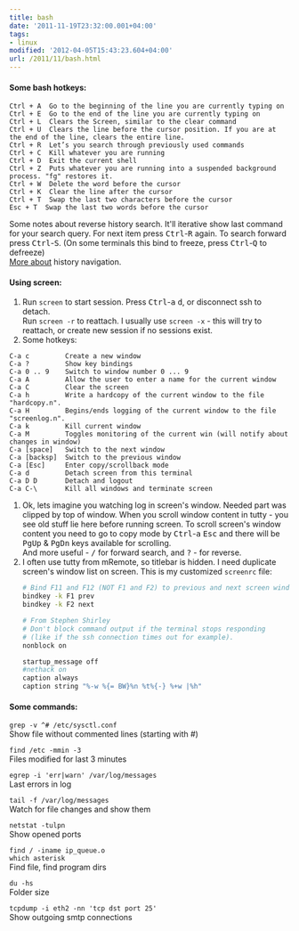 ```yaml
---
title: bash
date: '2011-11-19T23:32:00.001+04:00'
tags:
- linux
modified: '2012-04-05T15:43:23.604+04:00'
url: /2011/11/bash.html
---
```

#### Some bash hotkeys:
```
Ctrl + A  Go to the beginning of the line you are currently typing on
Ctrl + E  Go to the end of the line you are currently typing on
Ctrl + L  Clears the Screen, similar to the clear command
Ctrl + U  Clears the line before the cursor position. If you are at the end of the line, clears the entire line.
Ctrl + R  Let’s you search through previously used commands
Ctrl + C  Kill whatever you are running
Ctrl + D  Exit the current shell
Ctrl + Z  Puts whatever you are running into a suspended background process. "fg" restores it.
Ctrl + W  Delete the word before the cursor
Ctrl + K  Clear the line after the cursor
Ctrl + T  Swap the last two characters before the cursor
Esc + T  Swap the last two words before the cursor
```
Some notes about reverse history search. It'll iterative show last command for your search query. For next item press <kbd>Ctrl</kbd>-<kbd>R</kbd> again. To search forward press <kbd>Ctrl</kbd>-<kbd>S</kbd>. (On some terminals this bind to freeze, press <kbd>Ctrl</kbd>-<kbd>Q</kbd> to defreeze)  
[More about](http://www.catonmat.net/blog/the-definitive-guide-to-bash-command-line-history/) history navigation.

#### Using screen:
1. Run `screen` to start session. Press <kbd>Ctrl</kbd>-<kbd>a</kbd> <kbd>d</kbd>, or disconnect ssh to detach.   
Run `screen -r` to reattach. I usually use `screen -x` - this will try to reattach, or create new session if no sessions exist.
1. Some hotkeys:
```
C-a c         Create a new window
C-a ?         Show key bindings
C-a 0 .. 9    Switch to window number 0 ... 9
C-a A         Allow the user to enter a name for the current window
C-a C         Clear the screen
C-a h         Write a hardcopy of the current window to the file "hardcopy.n".
C-a H         Begins/ends logging of the current window to the file "screenlog.n".
C-a k         Kill current window
C-a M         Toggles monitoring of the current win (will notify about changes in window)
C-a [space]   Switch to the next window
C-a [backsp]  Switch to the previous window
C-a [Esc]     Enter copy/scrollback mode
C-a d         Detach screen from this terminal
C-a D D       Detach and logout
C-a C-\       Kill all windows and terminate screen
```
1. Ok, lets imagine you watching log in screen's window. Needed part was clipped by top of window. When you scroll window content in tutty - you see old stuff lie here before running screen. To scroll screen's window content you need to go to copy mode by <kbd>Ctrl</kbd>-<kbd>a</kbd> <kbd>Esc</kbd> and there will be <kbd>PgUp</kbd> & <kbd>PgDn</kbd> keys available for scrolling.  
And more useful - <kbd>/</kbd> for forward search, and <kbd>?</kbd> - for reverse.
1. I often use tutty from mRemote, so titlebar is hidden. I need duplicate screen's window list on screen. This is my customized `screenrc` file:
    ```bash
    # Bind F11 and F12 (NOT F1 and F2) to previous and next screen window
    bindkey -k F1 prev
    bindkey -k F2 next
    
    # From Stephen Shirley
    # Don't block command output if the terminal stops responding
    # (like if the ssh connection times out for example).
    nonblock on
    
    startup_message off
    #nethack on
    caption always
    caption string "%-w %{= BW}%n %t%{-} %+w |%h"
    ```

#### Some commands:
`grep -v ^# /etc/sysctl.conf`  
Show file without commented lines (starting with #)

`find /etc -mmin -3`  
Files modified for last 3 minutes

`egrep -i 'err|warn' /var/log/messages`  
Last errors in log

`tail -f /var/log/messages`  
Watch for file changes and show them

`netstat -tulpn`  
Show opened ports

`find / -iname ip_queue.o`  
`which asterisk`  
Find file, find program dirs

`du -hs`  
Folder size

`tcpdump -i eth2 -nn 'tcp dst port 25'`  
Show outgoing smtp connections
